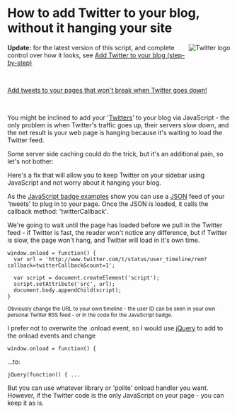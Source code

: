 # How to add Twitter to your blog, without it hanging your site

<img alt="Twitter logo" src="http://remysharp.com/wp-content/uploads/2007/03/twitter_logo.png" style="float: right; padding: 0 0 5px 5px;" />

<div class="update"><p><strong>Update:</strong> for the latest version of this script, and complete control over how it looks, see <a href="http://remysharp.com/2007/05/18/add-twitter-to-your-blog-step-by-step/">Add Twitter to your blog (step-by-step)</a></p></div>

&nbsp;

[Add tweets to your pages that won't break when Twitter goes down!](http://remysharp.com/2007/05/18/add-twitter-to-your-blog-step-by-step/)

&nbsp;

You might be inclined to add your '[Twitters](http://twitter.com/rem)' to your blog via JavaScript - the only problem is when Twitter's traffic goes up, their servers slow down, and the net result is your web page is hanging because it's waiting to load the Twitter feed.

Some server side caching could do the trick, but it's an additional pain, so let's not bother:

Here's a fix that will allow you to keep Twitter on your sidebar using JavaScript and not worry about it hanging your blog.


<!--more-->

As the [JavaScript badge examples](http://twitter.com/account/badge) show you can use a [JSON](http://wikipedia.com/wiki/JSON) feed of your 'tweets' to plug in to your page.  Once the JSON is loaded, it calls the callback method: 'twitterCallback'.

We're going to wait until the page has loaded before we pull in the Twitter feed - if Twitter is fast, the reader won't notice any difference, but if Twitter is slow, the page won't hang, and Twitter will load in it's own time.

<pre><code>window.onload = function() {
  var url = 'http://www.twitter.com/t/status/user_timeline/rem?callback=twitterCallback&count=1';

  var script = document.createElement('script');
  script.setAttribute('src', url);
  document.body.appendChild(script);
}</code></pre>

<small>Obviously change the URL to your own timeline - the user ID can be seen in your own personal Twitter RSS feed - or in the code for the JavaScript badge.</small>

I prefer not to overwrite the .onload event, so I would use [jQuery](http://jquery.com) to add to the onload events and change

<code>window.onload = function() {</code>
  
...to:

<code>jQuery(function() { ...</code>
  
But you can use whatever library or 'polite' onload handler you want.  However, if the Twitter code is the only JavaScript on your page - you can keep it as is.